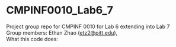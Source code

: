 # CMPINF0010_Lab6_7
Project group repo for CMPINF 0010 for Lab 6 extending into Lab 7 <br/>
Group members: Ethan Zhao (etz2@pitt.edu), 
<br/>
What this code does: 
